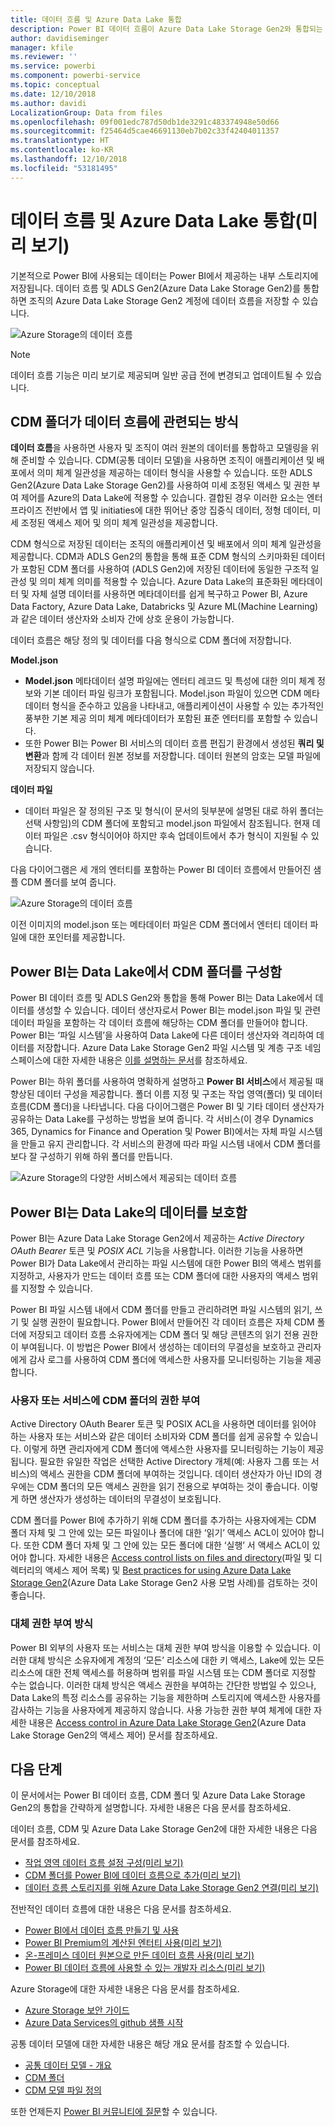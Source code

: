 ```yaml
---
title: 데이터 흐름 및 Azure Data Lake 통합
description: Power BI 데이터 흐름이 Azure Data Lake Storage Gen2와 통합되는 방법의 개요
author: davidiseminger
manager: kfile
ms.reviewer: ''
ms.service: powerbi
ms.component: powerbi-service
ms.topic: conceptual
ms.date: 12/10/2018
ms.author: davidi
LocalizationGroup: Data from files
ms.openlocfilehash: 09f001edc787d50db1de3291c483374948e50d66
ms.sourcegitcommit: f25464d5cae46691130eb7b02c33f42404011357
ms.translationtype: HT
ms.contentlocale: ko-KR
ms.lasthandoff: 12/10/2018
ms.locfileid: "53181495"
---
```

# <a name="dataflows-and-azure-data-lake-integration-preview"></a>데이터 흐름 및 Azure Data Lake 통합(미리 보기)

기본적으로 Power BI에 사용되는 데이터는 Power BI에서 제공하는 내부 스토리지에 저장됩니다. 데이터 흐름 및 ADLS Gen2(Azure Data Lake Storage Gen2)를 통합하면 조직의 Azure Data Lake Storage Gen2 계정에 데이터 흐름을 저장할 수 있습니다. 

![Azure Storage의 데이터 흐름](media/service-dataflows-azure-data-lake-integration/dataflows-azure-integration_01.jpg)

> [!NOTE]
> 데이터 흐름 기능은 미리 보기로 제공되며 일반 공급 전에 변경되고 업데이트될 수 있습니다.

## <a name="how-cdm-folders-relate-to-dataflows"></a>CDM 폴더가 데이터 흐름에 관련되는 방식

**데이터 흐름**을 사용하면 사용자 및 조직이 여러 원본의 데이터를 통합하고 모델링을 위해 준비할 수 있습니다. CDM(공통 데이터 모델)을 사용하면 조직이 애플리케이션 및 배포에서 의미 체계 일관성을 제공하는 데이터 형식을 사용할 수 있습니다. 또한 ADLS Gen2(Azure Data Lake Storage Gen2)를 사용하여 미세 조정된 액세스 및 권한 부여 제어를 Azure의 Data Lake에 적용할 수 있습니다. 결합된 경우 이러한 요소는 엔터프라이즈 전반에서 앱 및 initiaties에 대한 뛰어난 중앙 집중식 데이터, 정형 데이터, 미세 조정된 액세스 제어 및 의미 체계 일관성을 제공합니다.

CDM 형식으로 저장된 데이터는 조직의 애플리케이션 및 배포에서 의미 체계 일관성을 제공합니다. CDM과 ADLS Gen2의 통합을 통해 표준 CDM 형식의 스키마화된 데이터가 포함된 CDM 폴더를 사용하여 (ADLS Gen2)에 저장된 데이터에 동일한 구조적 일관성 및 의미 체계 의미를 적용할 수 있습니다. Azure Data Lake의 표준화된 메타데이터 및 자체 설명 데이터를 사용하면 메타데이터를 쉽게 복구하고 Power BI, Azure Data Factory, Azure Data Lake, Databricks 및 Azure ML(Machine Learning)과 같은 데이터 생산자와 소비자 간에 상호 운용이 가능합니다. 

데이터 흐름은 해당 정의 및 데이터를 다음 형식으로 CDM 폴더에 저장합니다.

**Model.json**
* **Model.json** 메타데이터 설명 파일에는 엔터티 레코드 및 특성에 대한 의미 체계 정보와 기본 데이터 파일 링크가 포함됩니다. Model.json 파일이 있으면 CDM 메타데이터 형식을 준수하고 있음을 나타내고, 애플리케이션이 사용할 수 있는 추가적인 풍부한 기본 제공 의미 체계 메타데이터가 포함된 표준 엔터티를 포함할 수 있습니다.
* 또한 Power BI는 Power BI 서비스의 데이터 흐름 편집기 환경에서 생성된 **쿼리 및 변환**과 함께 각 데이터 원본 정보를 저장합니다. 데이터 원본의 암호는 모델 파일에 저장되지 않습니다.

**데이터 파일**
* 데이터 파일은 잘 정의된 구조 및 형식(이 문서의 뒷부분에 설명된 대로 하위 폴더는 선택 사항임)의 CDM 폴더에 포함되고 model.json 파일에서 참조됩니다. 현재 데이터 파일은 .csv 형식이어야 하지만 후속 업데이트에서 추가 형식이 지원될 수 있습니다. 

다음 다이어그램은 세 개의 엔터티를 포함하는 Power BI 데이터 흐름에서 만들어진 샘플 CDM 폴더를 보여 줍니다.

![Azure Storage의 데이터 흐름](media/service-dataflows-azure-data-lake-integration/dataflows-azure-integration_01.jpg)

이전 이미지의 model.json 또는 메타데이터 파일은 CDM 폴더에서 엔터티 데이터 파일에 대한 포인터를 제공합니다.

## <a name="power-bi-organizes-cdm-folders-in-the-data-lake"></a>Power BI는 Data Lake에서 CDM 폴더를 구성함

Power BI 데이터 흐름 및 ADLS Gen2와 통합을 통해 Power BI는 Data Lake에서 데이터를 생성할 수 있습니다. 데이터 생산자로서 Power BI는 model.json 파일 및 관련 데이터 파일을 포함하는 각 데이터 흐름에 해당하는 CDM 폴더를 만들어야 합니다. Power BI는 ‘파일 시스템’을 사용하여 Data Lake에 다른 데이터 생산자와 격리하여 데이터를 저장합니다. Azure Data Lake Storage Gen2 파일 시스템 및 계층 구조 네임스페이스에 대한 자세한 내용은 [이를 설명하는 문서](https://docs.microsoft.com/azure/storage/data-lake-storage/namespace)를 참조하세요.

Power BI는 하위 폴더를 사용하여 명확하게 설명하고 **Power BI 서비스**에서 제공될 때 향상된 데이터 구성을 제공합니다. 폴더 이름 지정 및 구조는 작업 영역(폴더) 및 데이터 흐름(CDM 폴더)을 나타냅니다. 다음 다이어그램은 Power BI 및 기타 데이터 생산자가 공유하는 Data Lake를 구성하는 방법을 보여 줍니다. 각 서비스(이 경우 Dynamics 365, Dynamics for Finance and Operation 및 Power BI)에서는 자체 파일 시스템을 만들고 유지 관리합니다. 각 서비스의 환경에 따라 파일 시스템 내에서 CDM 폴더를 보다 잘 구성하기 위해 하위 폴더를 만듭니다. 

![Azure Storage의 다양한 서비스에서 제공되는 데이터 흐름](media/service-dataflows-azure-data-lake-integration/dataflows-azure-integration_02.jpg)

## <a name="power-bi-protects-data-in-the-data-lake"></a>Power BI는 Data Lake의 데이터를 보호함

Power BI는 Azure Data Lake Storage Gen2에서 제공하는 *Active Directory OAuth Bearer* 토큰 및 *POSIX ACL* 기능을 사용합니다. 이러한 기능을 사용하면 Power BI가 Data Lake에서 관리하는 파일 시스템에 대한 Power BI의 액세스 범위를 지정하고, 사용자가 만드는 데이터 흐름 또는 CDM 폴더에 대한 사용자의 액세스 범위를 지정할 수 있습니다. 

Power BI 파일 시스템 내에서 CDM 폴더를 만들고 관리하려면 파일 시스템의 읽기, 쓰기 및 실행 권한이 필요합니다. Power BI에서 만들어진 각 데이터 흐름은 자체 CDM 폴더에 저장되고 데이터 흐름 소유자에게는 CDM 폴더 및 해당 콘텐츠의 읽기 전용 권한이 부여됩니다. 이 방법은 Power BI에서 생성하는 데이터의 무결성을 보호하고 관리자에게 감사 로그를 사용하여 CDM 폴더에 액세스한 사용자를 모니터링하는 기능을 제공합니다. 

### <a name="authorizing-users-or-services-for-cdm-folders"></a>사용자 또는 서비스에 CDM 폴더의 권한 부여

Active Directory OAuth Bearer 토큰 및 POSIX ACL을 사용하면 데이터를 읽어야 하는 사용자 또는 서비스와 같은 데이터 소비자와 CDM 폴더를 쉽게 공유할 수 있습니다. 이렇게 하면 관리자에게 CDM 폴더에 액세스한 사용자를 모니터링하는 기능이 제공됩니다. 필요한 유일한 작업은 선택한 Active Directory 개체(예: 사용자 그룹 또는 서비스)의 액세스 권한을 CDM 폴더에 부여하는 것입니다. 데이터 생산자가 아닌 ID의 경우에는 CDM 폴더의 모든 액세스 권한을 읽기 전용으로 부여하는 것이 좋습니다. 이렇게 하면 생산자가 생성하는 데이터의 무결성이 보호됩니다.

CDM 폴더를 Power BI에 추가하기 위해 CDM 폴더를 추가하는 사용자에게는 CDM 폴더 자체 및 그 안에 있는 모든 파일이나 폴더에 대한 ‘읽기’ 액세스 ACL이 있어야 합니다. 또한 CDM 폴더 자체 및 그 안에 있는 모든 폴더에 대한 ‘실행’ 서 액세스 ACL이 있어야 합니다. 자세한 내용은 [Access control lists on files and directory](https://docs.microsoft.com/azure/storage/blobs/data-lake-storage-access-control#access-control-lists-on-files-and-directories)(파일 및 디렉터리의 액세스 제어 목록) 및 [Best practices for using Azure Data Lake Storage Gen2](https://docs.microsoft.com/azure/storage/blobs/data-lake-storage-best-practices)(Azure Data Lake Storage Gen2 사용 모범 사례)를 검토하는 것이 좋습니다.


### <a name="alternative-forms-of-authorization"></a>대체 권한 부여 방식

Power BI 외부의 사용자 또는 서비스는 대체 권한 부여 방식을 이용할 수 있습니다. 이러한 대체 방식은 소유자에게 계정의 ‘모든’ 리소스에 대한 키 액세스, Lake에 있는 모든 리소스에 대한 전체 액세스를 허용하며 범위를 파일 시스템 또는 CDM 폴더로 지정할 수는 없습니다. 이러한 대체 방식은 액세스 권한을 부여하는 간단한 방법일 수 있으나, Data Lake의 특정 리소스를 공유하는 기능을 제한하며 스토리지에 액세스한 사용자를 감사하는 기능을 사용자에게 제공하지 않습니다. 사용 가능한 권한 부여 체계에 대한 자세한 내용은 [Access control in Azure Data Lake Storage Gen2](https://docs.microsoft.com/azure/storage/blobs/data-lake-storage-access-control
)(Azure Data Lake Storage Gen2의 액세스 제어) 문서를 참조하세요.


## <a name="next-steps"></a>다음 단계

이 문서에서는 Power BI 데이터 흐름, CDM 폴더 및 Azure Data Lake Storage Gen2의 통합을 간략하게 설명합니다. 자세한 내용은 다음 문서를 참조하세요.

데이터 흐름, CDM 및 Azure Data Lake Storage Gen2에 대한 자세한 내용은 다음 문서를 참조하세요.

* [작업 영역 데이터 흐름 설정 구성(미리 보기)](service-dataflows-configure-workspace-storage-settings.md)
* [CDM 폴더를 Power BI에 데이터 흐름으로 추가(미리 보기)](service-dataflows-add-cdm-folder.md)
* [데이터 흐름 스토리지를 위해 Azure Data Lake Storage Gen2 연결(미리 보기)](service-dataflows-connect-azure-data-lake-storage-gen2.md)

전반적인 데이터 흐름에 대한 내용은 다음 문서를 참조하세요.

* [Power BI에서 데이터 흐름 만들기 및 사용](service-dataflows-create-use.md)
* [Power BI Premium의 계산된 엔터티 사용(미리 보기)](service-dataflows-computed-entities-premium.md)
* [온-프레미스 데이터 원본으로 만든 데이터 흐름 사용(미리 보기)](service-dataflows-on-premises-gateways.md)
* [Power BI 데이터 흐름에 사용할 수 있는 개발자 리소스(미리 보기)](service-dataflows-developer-resources.md)

Azure Storage에 대한 자세한 내용은 다음 문서를 참조하세요.
* [Azure Storage 보안 가이드](https://docs.microsoft.com/azure/storage/common/storage-security-guide)
* [Azure Data Services의 github 샘플 시작](https://aka.ms/cdmadstutorial)

공통 데이터 모델에 대한 자세한 내용은 해당 개요 문서를 참조할 수 있습니다.
* [공통 데이터 모델 - 개요 ](https://docs.microsoft.com/powerapps/common-data-model/overview)
* [CDM 폴더](https://go.microsoft.com/fwlink/?linkid=2045304)
* [CDM 모델 파일 정의](https://go.microsoft.com/fwlink/?linkid=2045521)

또한 언제든지 [Power BI 커뮤니티에 질문](http://community.powerbi.com/)할 수 있습니다.
